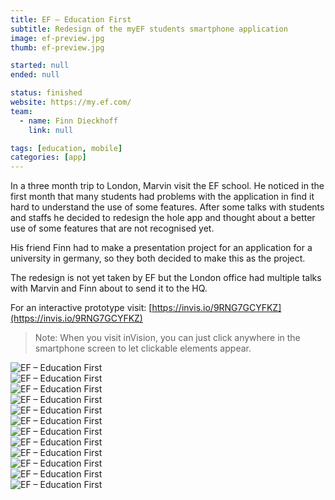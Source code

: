 ```yaml
---
title: EF – Education First
subtitle: Redesign of the myEF students smartphone application
image: ef-preview.jpg
thumb: ef-preview.jpg

started: null
ended: null

status: finished
website: https://my.ef.com/
team:
  - name: Finn Dieckhoff
    link: null

tags: [education, mobile]
categories: [app]
---
```


In a three month trip to London, Marvin visit the EF school. He noticed in the first month that many students had problems with the application in find it hard to understand the use of some features. After some talks with students and staffs he decided to redesign the hole app and thought about a better use of some features that are not recognised yet.

His friend Finn had to make a presentation project for an application for a university in germany, so they both decided to make this as the project.

The redesign is not yet taken by EF but the London office had multiple talks with Marvin and Finn about to send it to the HQ.

For an interactive prototype visit: [https://invis.io/9RNG7GCYFKZ](https://invis.io/9RNG7GCYFKZ)

> Note: When you visit inVision, you can just click anywhere in the smartphone screen to let clickable elements appear.

<div class="row">
  <div class="col-12 col-sm-6 col-md-4 mb-4">
    <img src="startscreen.png" alt="EF – Education First">
  </div>
  <div class="col-12 col-sm-6 col-md-4 mb-4">
    <img src="login.png" alt="EF – Education First">
  </div>
  <div class="col-12 col-sm-6 col-md-4 mb-4">
    <img src="login-filled.png" alt="EF – Education First">
  </div>
  <div class="col-12 col-sm-6 col-md-4 mb-4">
    <img src="forgot-password.png" alt="EF – Education First">
  </div>
  <div class="col-12 col-sm-6 col-md-4 mb-4">
    <img src="feed-loading.png" alt="EF – Education First">
  </div>
  <div class="col-12 col-sm-6 col-md-4 mb-4">
    <img src="feed-new-post.png" alt="EF – Education First">
  </div>
  <div class="col-12 col-sm-6 col-md-4 mb-4">
    <img src="activity-page.png" alt="EF – Education First">
  </div>
  <div class="col-12 col-sm-6 col-md-4 mb-4">
    <img src="schedule-overview.png" alt="EF – Education First">
  </div>
  <div class="col-12 col-sm-6 col-md-4 mb-4">
    <img src="schedule-weekly-overview.png" alt="EF – Education First">
  </div>
  <div class="col-12 col-sm-6 col-md-4 mb-4">
    <img src="course-overview.png" alt="EF – Education First">
  </div>
  <div class="col-12 col-sm-6 col-md-4 mb-4">
    <img src="menu.png" alt="EF – Education First">
  </div>
  <div class="col-12 col-sm-6 col-md-4 mb-4">
    <img src="feed.png" alt="EF – Education First">
  </div>
</div>
